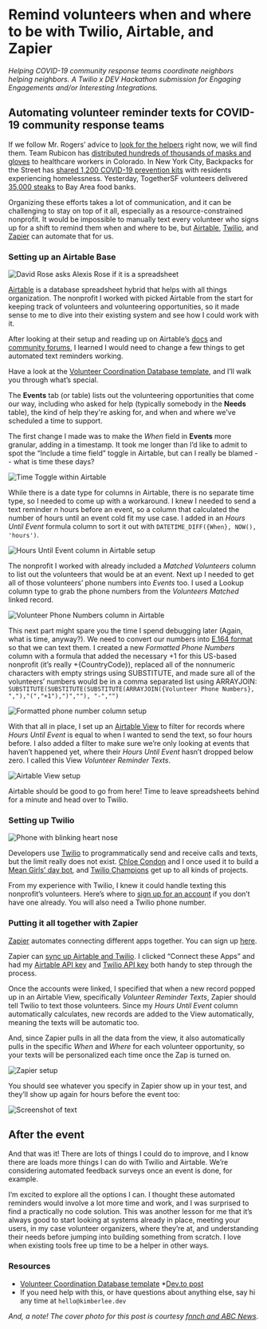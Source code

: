 # Remind volunteers when and where to be with Twilio, Airtable, and Zapier 
_Helping COVID-19 community response teams coordinate neighbors helping neighbors. A Twilio x DEV Hackathon submission for Engaging Engagements and/or Interesting Integrations._ 

## Automating volunteer reminder texts for COVID-19 community response teams 

If we follow Mr. Rogers’ advice to [look for the helpers](https://www.youtube.com/watch?v=-LGHtc_D328) right now, we will find them. Team Rubicon has [distributed hundreds of thousands of masks and gloves](https://twitter.com/TeamRubicon/status/1255534812212817920) to healthcare workers in Colorado. In New York City, Backpacks for the Street has [shared 1,200 COVID-19 prevention kits](https://www.goodmorningamerica.com/living/story/group-handing-backpacks-full-supplies-nycs-homeless-combat-70330087) with residents experiencing homelessness. Yesterday, TogetherSF volunteers delivered [35,000 steaks](https://www.sfchronicle.com/bayarea/article/Bay-Area-food-banks-have-a-surprise-for-15230171.php) to Bay Area food banks.

Organizing these efforts takes a lot of communication, and it can be challenging to stay on top of it all, especially as a resource-constrained nonprofit. It would be impossible to manually text every volunteer who signs up for a shift to remind them when and where to be, but [Airtable](https://airtable.com), [Twilio](https://twilio.com/), and [Zapier](https://zapier.com/) can automate that for us. 

### Setting up an Airtable Base 

![David Rose asks Alexis Rose if it is a spreadsheet](https://media.giphy.com/media/l0ExoJBGYUelaOiME/giphy.gif)

[Airtable](https://airtable.com) is a database spreadsheet hybrid that helps with all things organization. The nonprofit I worked with picked Airtable from the start for keeping track of volunteers and volunteering opportunities, so it made sense to me to dive into their existing system and see how I could work with it. 

After looking at their setup and reading up on Airtable’s [docs](https://airtable.com/api) and [community forums](https://community.airtable.com/), I learned I would need to change a few things to get automated text reminders working. 

Have a look at the [Volunteer Coordination Database template](https://airtable.com/invite/l?inviteId=inv9JYUH1AMIDWkt1&inviteToken=142155a70ea25d910a65c301ad1288769800d97a8920f44d54d1bf63d0e051ba), and I’ll walk you through what’s special. 

The **Events** tab (or table) lists out the volunteering opportunities that come our way, including who asked for help (typically somebody in the **Needs** table), the kind of help they're asking for, and when and where we've scheduled a time to support.

The first change I made was to make the _When_ field in **Events** more granular, adding in a timestamp. It took me longer than I’d like to admit to spot the “Include a time field” toggle in Airtable, but can I really be blamed -- what is time these days? 

![Time Toggle within Airtable](https://dev-to-uploads.s3.amazonaws.com/i/mbtnunnuymb81vfs8mbx.png)

While there is a date type for columns in Airtable, there is no separate time type, so I needed to come up with a workaround. I knew I needed to send a text reminder _n_ hours before an event, so a column that calculated the number of hours until an event cold fit my use case. I added in an _Hours Until Event_ formula column to sort it out with `DATETIME_DIFF({When}, NOW(), 'hours')`. 

![Hours Until Event column in Airtable setup](https://dev-to-uploads.s3.amazonaws.com/i/d07nohbwqnraux6hj4dk.png)

The nonprofit I worked with already included a _Matched Volunteers_ column to list out the volunteers that would be at an event. Next up I needed to get all of those volunteers’ phone numbers into *Events* too. I used a Lookup column type to grab the phone numbers from the _Volunteers Matched_ linked record. 

![Volunteer Phone Numbers column in Airtable](https://dev-to-uploads.s3.amazonaws.com/i/u871lee2d0471f2g3vcu.png)

This next part might spare you the time I spend debugging later (Again, what is time, anyway?). We need to convert our numbers into [E.164 format](https://www.twilio.com/docs/glossary/what-e164) so that we can text them. I created a new _Formatted Phone Numbers_ column with a formula that added the necessary +1 for this US-based nonprofit (it’s really +{CountryCode}), replaced all of the nonnumeric characters with empty strings using SUBSTITUTE, and made sure all of the volunteers’ numbers would be in a comma separated list using ARRAYJOIN: `SUBSTITUTE(SUBSTITUTE(SUBSTITUTE(ARRAYJOIN({Volunteer Phone Numbers}, ","),"(","+1"),")",""), "-","")`

![Formatted phone number column setup](https://dev-to-uploads.s3.amazonaws.com/i/jhxqf5ast3vmvhd5k9pq.png)

With that all in place, I set up an [Airtable View](https://support.airtable.com/hc/en-us/articles/202624989-Guide-to-views) to filter for records where _Hours Until Event_ is equal to when I wanted to send the text, so four hours before. I also added a filter to make sure we’re only looking at events that haven’t happened yet, where their _Hours Until Event_ hasn’t dropped below zero. I called this View _Volunteer Reminder Texts_.

![Airtable View setup](https://dev-to-uploads.s3.amazonaws.com/i/13jdjwus3bxmgjxwh35z.png)

Airtable should be good to go from here! Time to leave spreadsheets behind for a minute and head over to Twilio. 

### Setting up Twilio

![Phone with blinking heart nose](https://media.giphy.com/media/ff6IT8IzC5hEQ/giphy.gif) 

Developers use [Twilio](www.twilio.com) to programmatically send and receive calls and texts, but the limit really does not exist. [Chloe Condon](https://twitter.com/ChloeCondon) and I once used it to build a [Mean Girls’ day bot](https://dev.to/twilio/trying-to-make-fetch-errr-a-post-request-happen-12ad), and [Twilio Champions](https://www.twilio.com/champions) get up to all kinds of projects.  

From my experience with Twilio, I knew it could handle texting this nonprofit’s volunteers. Here’s where to [sign up for an account](www.twilio.com/referral/avaKmb) if you don’t have one already. You will also need a Twilio phone number. 

### Putting it all together with Zapier 

[Zapier](https://zapier.com/) automates connecting different apps together. You can sign up [here](https://zapier.com/sign-up/). 

Zapier can [sync up Airtable and Twilio](https://airtable.com/integrations/twilio). I clicked “Connect these Apps” and had my [Airtable API key](https://support.airtable.com/hc/en-us/articles/219046777-How-do-I-get-my-API-key-) and [Twilio API key](https://www.twilio.com/docs/iam/keys/api-key) both handy to step through the process.

Once the accounts were linked, I specified that when a new record popped up in an Airtable View, specifically  _Volunteer Reminder Texts_, Zapier should tell Twilio to text those volunteers. Since my _Hours Until Event_ column automatically calculates, new records are added to the View automatically, meaning the texts will be automatic too. 

And, since Zapier pulls in all the data from the view, it also automatically pulls in the specific _When_ and _Where_ for each volunteer opportunity, so your texts will be personalized each time once the Zap is turned on. 

![Zapier setup](https://dev-to-uploads.s3.amazonaws.com/i/qwyruoibqy3htww6wfaa.png)

You should see whatever you specify in Zapier show up in your test, and they’ll show up again for hours before the event too: 

![Screenshot of text](https://dev-to-uploads.s3.amazonaws.com/i/5rlg74b5a14g10k3lrdg.PNG)

## After the event

And that was it! There are lots of things I could do to improve, and I know there are loads more things I can do with Twilio and Airtable. We’re considering automated feedback surveys once an event is done, for example. 

I’m excited to explore all the options I can. I thought these automated reminders would involve a lot more time and work, and I was surprised to find a practically no code solution. This was another lesson for me that it’s always good to start looking at systems already in place, meeting your users, in my case volunteer organizers, where they’re at, and understanding their needs before jumping into building something from scratch. I love when existing tools free up time to be a helper in other ways. 

### Resources 
* [Volunteer Coordination Database template](https://airtable.com/invite/l?inviteId=inv9JYUH1AMIDWkt1&inviteToken=142155a70ea25d910a65c301ad1288769800d97a8920f44d54d1bf63d0e051ba)
*[Dev.to post]()
* If you need help with this, or have questions about anything else, say hi any time at `hello@kimberlee.dev` 

_And, a note! The cover photo for this post is courtesy [fnnch and ABC News](https://abc7news.com/coronavirus-san-francisco-update-sf-art-fnnch/6096628/)_.

